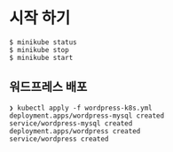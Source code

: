 # 시작 하기


```
$ minikube status
$ minikube stop
$ minikube start

```

##  워드프레스 배포


```
❯ kubectl apply -f wordpress-k8s.yml
deployment.apps/wordpress-mysql created
service/wordpress-mysql created
deployment.apps/wordpress created
service/wordpress created
```